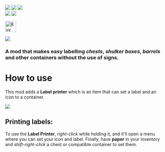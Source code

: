 ![](https://img.shields.io/badge/Modloaders-Fabric,%20Forge,%20Neoforge-brightgreen) ![](https://img.shields.io/badge/Environment-Client%20%2F%20Server-yellow) ![](https://img.shields.io/badge/License-MIT-blue)
<br/>
[![](https://img.shields.io/curseforge/dt/844270?logo=curseforge&logoColor=f16436&label=%20Curseforge&color=2d2d2d)](https://www.curseforge.com/minecraft/mc-mods/labelling-containers) [![](https://img.shields.io/modrinth/dt/b2T42hfY?logo=modrinth&logoColor=1bd96a&label=%20Modrinth&color=2d2d2d)](https://modrinth.com/mod/labelling-containers)

<a href='https://ko-fi.com/infinituum' target='_blank'><img height=35 src='https://uploads-ssl.webflow.com/5c14e387dab576fe667689cf/61e11d430afb112ea33c3aa5_Button-1-p-500.png' alt='Buy Me a Coffee at ko-fi.com' /></a>

![](https://cdn.modrinth.com/data/b2T42hfY/images/cc27b05693aa6dae46db0000dd8506a6f09af542.png)

### A mod that makes easy labelling *chests*, *shulker boxes*, *barrels* and other containers without the use of signs.

# How to use

This mod adds a **Label printer** which is an item that can set a label and an icon to a container.

![](https://cdn.modrinth.com/data/b2T42hfY/images/b181c7a15b26931249f4b2e23eec84110416de0b.png)

## Printing labels:

To use the **Label Printer**, _right-click_ while holding it, and it'll open a menu where you can set your icon and
label. Finally, have **paper** in your inventory and _shift-right-click_ a chest or compatible container to set them.